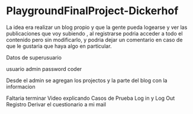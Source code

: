 # PlaygroundFinalProject-Dickerhof

La idea era realizar un blog propio y que la gente pueda logearse y ver las publicaciones que voy subiendo ,
al registrarse podria acceder a todo el contenido pero sin modificarlo, y podria dejar un comentario en caso de que le gustaria que haya algo en particular.

Datos de superusuario 

usuario admin 
password coder


Desde el admin se agregan los projectos y la parte del blog con la informacion 



Faltaria  terminar
Video explicando
Casos de Prueba
Log in y Log Out 
Registro
Derivar el cuestionario a mi mail 

